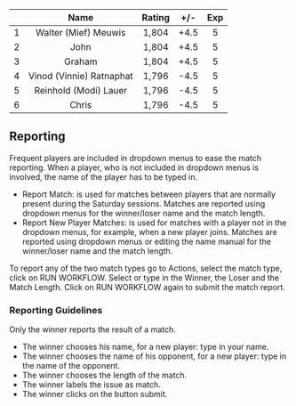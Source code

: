 | |Name|Rating|+/-|Exp|
|-|:--:|:----:|:-:|:-:|
|1|Walter (Mief) Meuwis|1,804|+4.5|5|
|2|John|1,804|+4.5|5|
|3|Graham|1,804|+4.5|5|
|4|Vinod (Vinnie) Ratnaphat|1,796|-4.5|5|
|5|Reinhold (Modi) Lauer|1,796|-4.5|5|
|6|Chris|1,796|-4.5|5|

 

## Reporting

Frequent players are included in dropdown menus to ease the match reporting.
When a player, who is not included in dropdown menus is involved, the name of the player has to be typed in.

- Report Match:  is used for matches between players that are normally present during the Saturday sessions.
Matches are reported using dropdown menus for the winner/loser name and the match length.
- Report New Player Matches:  is used for matches with a player not in the dropdown menus, for example, when a new player joins.
Matches are reported using dropdown menus or editing the name manual for the winner/loser name and the match length.

To report any of the two match types go to Actions, select the match type, click on RUN WORKFLOW.
Select or type in the Winner, the Loser and the Match Length.
Click on RUN WORKFLOW again to submit the match report.

### Reporting Guidelines

Only the winner reports the result of a match.

- The winner chooses his name, for a new player: type in your name.
- The winner chooses the name of his opponent, for a new player: type in the name of the opponent.
- The winner chooses the length of the match.
- The winner labels the issue as match.
- The winner clicks on the button submit.
